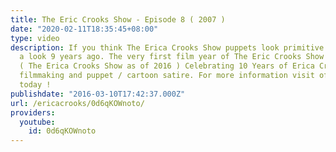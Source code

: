 ```yaml
---
title: The Eric Crooks Show - Episode 8 ( 2007 )
date: "2020-02-11T18:35:45+08:00"
type: video
description: If you think The Erica Crooks Show puppets look primitive , just take
  a look 9 years ago. The very first film year of The Eric Crooks Show was in 2006
  ( The Erica Crooks Show as of 2016 ) Celebrating 10 Years of Erica Crooks comedy
  filmmaking and puppet / cartoon satire. For more information visit officialericcrooks.com
  today !
publishdate: "2016-03-10T17:42:37.000Z"
url: /ericacrooks/0d6qKOWnoto/
providers:
  youtube:
    id: 0d6qKOWnoto
---
```

